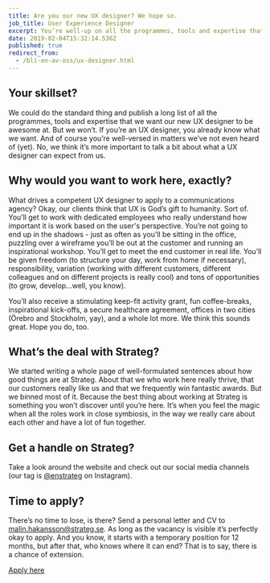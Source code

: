 ```yaml
---
title: Are you our new UX designer? We hope so.
job_title: User Experience Designer
excerpt: You’re well-up on all the programmes, tools and expertise that a UX designer must have. We offer you a team of dedicated colleagues, freedom, responsibility, variation - and plenty of opportunity to grow and develop. It starts off as a temporary position, but who knows where it’ll end up?
date: 2019-02-04T15:32:14.536Z
published: true
redirect_from:
  - /bli-en-av-oss/ux-designer.html
---
```


## Your skillset?

We could do the standard thing and publish a long list of all the programmes, tools and expertise that we want our new UX designer to be awesome at. But we won’t. If you’re an UX designer, you already know what we want. And of course you’re well-versed in matters we’ve not even heard of (yet). No, we think it’s more important to talk a bit about what a UX designer can expect from us.

## Why would you want to work here, exactly?

What drives a competent UX designer to apply to a communications agency? Okay, our clients think that UX is God’s gift to humanity. Sort of. You’ll get to work with dedicated employees who really understand how important it is work based on the user's perspective. You’re not going to end up in the shadows - just as often as you’ll be sitting in the office, puzzling over a wireframe you’ll be out at the customer and running an inspirational workshop. You’ll get to meet the end customer in real life. You’ll be given freedom (to structure your day, work from home if necessary), responsibility, variation (working with different customers, different colleagues and on different projects is really cool) and tons of opportunities (to grow, develop...well, you know).

You’ll also receive a stimulating keep-fit activity grant, fun coffee-breaks, inspirational kick-offs, a secure healthcare agreement, offices in two cities (Örebro and Stockholm, yay), and a whole lot more. We think this sounds great. Hope you do, too.

## What’s the deal with Strateg?

We started writing a whole page of well-formulated sentences about how good things are at Strateg. About that we who work here really thrive, that our customers really like us and that we frequently win fantastic awards. But we binned most of it. Because the best thing about working at Strateg is something you won’t discover until you’re here. It’s when you feel the magic when all the roles work in close symbiosis, in the way we really care about each other and have a lot of fun together.

## Get a handle on Strateg?

Take a look around the website and check out our social media channels (our tag is [@enstrateg](https://instagram.com/enstrateg) on Instagram).

## Time to apply?

There’s no time to lose, is there? Send a personal letter and CV to <malin.hakansson@strateg.se>. As long as the vacancy is visible it’s perfectly okay to apply. And you know, it starts with a temporary position for 12 months, but after that, who knows where it can end? That is to say, there is a chance of extension.

[Apply here](mailto:malin.hakansson@strateg.se)
